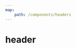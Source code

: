 ```yaml
---
map:
    path: /components/headers
---
```


# header

<demo src="./demo.vue"
    title="主标题"
    desc="大屏主标题组件">
</demo>

<API src="./header-1/index.vue" lang="zh"></API>
